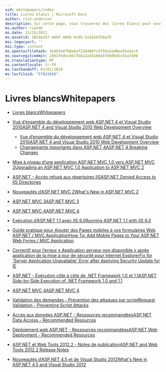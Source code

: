 ```yaml
---
uid: whitepapers/index
title: Livres blancs | Microsoft Docs
author: rick-anderson
description: Sur cette page, vous trouverez des livres blancs pour vous aider à installer et configurer ASP.NET et pour vous aider à écrire des applications ASP.NET sécurisées, rapides et flexibles.
ms.author: riande
ms.date: 11/15/2011
ms.assetid: 3824e2d7-446f-406b-9c8b-5a1634359a78
msc.legacyurl: ''
msc.type: content
ms.openlocfilehash: 3e463e0fb8e6af228480fc4795e1bd0ee5badac9
ms.sourcegitcommit: 24b1f6decbb17bb22a45166e5fdb0845c65af498
ms.translationtype: MT
ms.contentlocale: fr-FR
ms.lasthandoff: 03/01/2019
ms.locfileid: "57022016"
---
```

<a name="whitepapers"></a><span data-ttu-id="6978e-103">Livres blancs</span><span class="sxs-lookup"><span data-stu-id="6978e-103">Whitepapers</span></span>
====================
- [<span data-ttu-id="6978e-104">Livres blancs</span><span class="sxs-lookup"><span data-stu-id="6978e-104">Whitepapers</span></span>](overview.md)
- [<span data-ttu-id="6978e-105">Vue d’ensemble du développement web ASP.NET 4 et Visual Studio 2010</span><span class="sxs-lookup"><span data-stu-id="6978e-105">ASP.NET 4 and Visual Studio 2010 Web Development Overview</span></span>](aspnet4/index.md)

    - [<span data-ttu-id="6978e-106">Vue d’ensemble du développement web ASP.NET 4 et Visual Studio 2010</span><span class="sxs-lookup"><span data-stu-id="6978e-106">ASP.NET 4 and Visual Studio 2010 Web Development Overview</span></span>](aspnet4/overview.md)
    - [<span data-ttu-id="6978e-107">Changements importants dans ASP.NET 4</span><span class="sxs-lookup"><span data-stu-id="6978e-107">ASP.NET 4 Breaking Changes</span></span>](aspnet4/breaking-changes.md)
- [<span data-ttu-id="6978e-108">Mise à niveau d’une application ASP.NET MVC 1.0 vers ASP.NET MVC 2</span><span class="sxs-lookup"><span data-stu-id="6978e-108">Upgrading an ASP.NET MVC 1.0 Application to ASP.NET MVC 2</span></span>](aspnet-mvc2-upgrade-notes.md)
- [<span data-ttu-id="6978e-109">ASP.NET - Accès refusé aux répertoires IIS</span><span class="sxs-lookup"><span data-stu-id="6978e-109">ASP.NET Denied Access to IIS Directories</span></span>](denied-access-to-iis-directories.md)
- [<span data-ttu-id="6978e-110">Nouveautés d’ASP.NET MVC 2</span><span class="sxs-lookup"><span data-stu-id="6978e-110">What's New in ASP.NET MVC 2</span></span>](what-is-new-in-aspnet-mvc.md)
- [<span data-ttu-id="6978e-111">ASP.NET MVC 3</span><span class="sxs-lookup"><span data-stu-id="6978e-111">ASP.NET MVC 3</span></span>](mvc3-release-notes.md)
- [<span data-ttu-id="6978e-112">ASP.NET MVC 4</span><span class="sxs-lookup"><span data-stu-id="6978e-112">ASP.NET MVC 4</span></span>](mvc4-beta-release-notes.md)
- [<span data-ttu-id="6978e-113">Exécution d’ASP.NET 1.1 avec IIS 6.0</span><span class="sxs-lookup"><span data-stu-id="6978e-113">Running ASP.NET 1.1 with IIS 6.0</span></span>](aspnet-and-iis6.md)
- [<span data-ttu-id="6978e-114">Guide pratique pour Ajouter des Pages mobiles à vos formulaires Web ASP.NET / MVC Application</span><span class="sxs-lookup"><span data-stu-id="6978e-114">How To: Add Mobile Pages to Your ASP.NET Web Forms / MVC Application</span></span>](add-mobile-pages-to-your-aspnet-web-forms-mvc-application.md)
- [<span data-ttu-id="6978e-115">Correctif pour l’erreur « Application serveur non disponible » après application de la mise à jour de sécurité pour Internet Explorer</span><span class="sxs-lookup"><span data-stu-id="6978e-115">Fix for 'Server Application Unavailable' Error after Applying Security Update for IE</span></span>](ms03-32-issue.md)
- [<span data-ttu-id="6978e-116">ASP.NET - Exécution côte à côte de .NET Framework 1.0 et 1.1</span><span class="sxs-lookup"><span data-stu-id="6978e-116">ASP.NET Side-by-Side Execution of .NET Framework 1.0 and 1.1</span></span>](side-by-side-with-10.md)
- [<span data-ttu-id="6978e-117">ASP.NET MVC 4</span><span class="sxs-lookup"><span data-stu-id="6978e-117">ASP.NET MVC 4</span></span>](mvc4-release-notes.md)
- [<span data-ttu-id="6978e-118">Validation des demandes - Prévention des attaques par script</span><span class="sxs-lookup"><span data-stu-id="6978e-118">Request Validation - Preventing Script Attacks</span></span>](request-validation.md)
- [<span data-ttu-id="6978e-119">Accès aux données ASP.NET - Ressources recommandées</span><span class="sxs-lookup"><span data-stu-id="6978e-119">ASP.NET Data Access - Recommended Resources</span></span>](aspnet-data-access-content-map.md)
- [<span data-ttu-id="6978e-120">Déploiement web ASP.NET - Ressources recommandées</span><span class="sxs-lookup"><span data-stu-id="6978e-120">ASP.NET Web Deployment - Recommended Resources</span></span>](aspnet-web-deployment-content-map.md)
- [<span data-ttu-id="6978e-121">ASP.NET et Web Tools 2012.2 - Notes de publication</span><span class="sxs-lookup"><span data-stu-id="6978e-121">ASP.NET and Web Tools 2012.2 Release Notes</span></span>](aspnet-and-web-tools-20122-release-notes.md)
- [<span data-ttu-id="6978e-122">Nouveautés d’ASP.NET 4.5 et de Visual Studio 2012</span><span class="sxs-lookup"><span data-stu-id="6978e-122">What's New in ASP.NET 4.5 and Visual Studio 2012</span></span>](whats-new-in-aspnet-45-and-visual-studio-2012.md)
